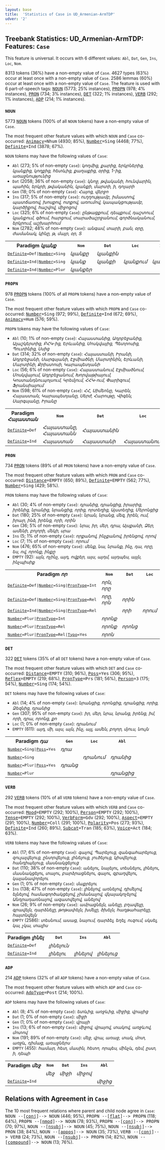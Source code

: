 ```yaml
---
layout: base
title:  'Statistics of Case in UD_Armenian-ArmTDP'
udver: '2'
---
```


## Treebank Statistics: UD_Armenian-ArmTDP: Features: `Case`

This feature is universal.
It occurs with 6 different values: `Abl`, `Dat`, `Gen`, `Ins`, `Loc`, `Nom`.

8313 tokens (36%) have a non-empty value of `Case`.
4627 types (63%) occur at least once with a non-empty value of `Case`.
2586 lemmas (60%) occur at least once with a non-empty value of `Case`.
The feature is used with 6 part-of-speech tags: <tt><a href="hy_armtdp-pos-NOUN.html">NOUN</a></tt> (5773; 25% instances), <tt><a href="hy_armtdp-pos-PROPN.html">PROPN</a></tt> (978; 4% instances), <tt><a href="hy_armtdp-pos-PRON.html">PRON</a></tt> (734; 3% instances), <tt><a href="hy_armtdp-pos-DET.html">DET</a></tt> (322; 1% instances), <tt><a href="hy_armtdp-pos-VERB.html">VERB</a></tt> (292; 1% instances), <tt><a href="hy_armtdp-pos-ADP.html">ADP</a></tt> (214; 1% instances).

### `NOUN`

5773 <tt><a href="hy_armtdp-pos-NOUN.html">NOUN</a></tt> tokens (100% of all `NOUN` tokens) have a non-empty value of `Case`.

The most frequent other feature values with which `NOUN` and `Case` co-occurred: <tt><a href="hy_armtdp-feat-Animacy.html">Animacy</a></tt><tt>=Nhum</tt> (4930; 85%), <tt><a href="hy_armtdp-feat-Number.html">Number</a></tt><tt>=Sing</tt> (4468; 77%), <tt><a href="hy_armtdp-feat-Definite.html">Definite</a></tt><tt>=Ind</tt> (3878; 67%).

`NOUN` tokens may have the following values of `Case`:

* `Abl` (273; 5% of non-empty `Case`): <em>կողմից, քարից, երկրներից, կյանքից, կողքից, հետևից, քաղաքից, օրից, 1-ից, առաջնությունից</em>
* `Dat` (2058; 36% of non-empty `Case`): <em>կնոջ, թվականի, հունվարին, պահին, երկրի, թվականին, կյանքի, մարտի, ի, դոլարի</em>
* `Gen` (18; 0% of non-empty `Case`): <em>Հայոց, վերջո</em>
* `Ins` (317; 5% of non-empty `Case`): <em>ուղղությամբ, իմաստով, պատճառով, խոսքով, ոտքով, առումով, կապակցությամբ, կարծիքով, հաշվով, միջոցով</em>
* `Loc` (325; 6% of non-empty `Case`): <em>ընթացքում, դեպքում, դաշտում, կյանքում, գծում, հարցում, տարածաշրջանում, գործնականում, երկրում, աշխարհում</em>
* `Nom` (2782; 48% of non-empty `Case`): <em>անգամ, տարի, բան, օրը, ժամանակ, կինը, թ, մայր, օր, Տ</em>

<table>
  <tr><th>Paradigm <i>կյանք</i></th><th><tt>Nom</tt></th><th><tt>Dat</tt></th><th><tt>Loc</tt></th><th><tt>Ins</tt></th><th><tt>Abl</tt></th></tr>
  <tr><td><tt><tt><a href="hy_armtdp-feat-Definite.html">Definite</a></tt><tt>=Def</tt>|<tt><a href="hy_armtdp-feat-Number.html">Number</a></tt><tt>=Sing</tt></tt></td><td><em>կյանքը</em></td><td><em>կյանքին</em></td><td></td><td></td><td></td></tr>
  <tr><td><tt><tt><a href="hy_armtdp-feat-Definite.html">Definite</a></tt><tt>=Ind</tt>|<tt><a href="hy_armtdp-feat-Number.html">Number</a></tt><tt>=Sing</tt></tt></td><td><em>կյանք</em></td><td><em>կյանքի</em></td><td><em>կյանքում</em></td><td><em>կյանքով</em></td><td><em>կյանքից</em></td></tr>
  <tr><td><tt><tt><a href="hy_armtdp-feat-Definite.html">Definite</a></tt><tt>=Ind</tt>|<tt><a href="hy_armtdp-feat-Number.html">Number</a></tt><tt>=Plur</tt></tt></td><td><em>կյանքեր</em></td><td></td><td></td><td></td><td></td></tr>
</table>

### `PROPN`

978 <tt><a href="hy_armtdp-pos-PROPN.html">PROPN</a></tt> tokens (100% of all `PROPN` tokens) have a non-empty value of `Case`.

The most frequent other feature values with which `PROPN` and `Case` co-occurred: <tt><a href="hy_armtdp-feat-Number.html">Number</a></tt><tt>=Sing</tt> (972; 99%), <tt><a href="hy_armtdp-feat-Definite.html">Definite</a></tt><tt>=Ind</tt> (672; 69%), <tt><a href="hy_armtdp-feat-Animacy.html">Animacy</a></tt><tt>=Hum</tt> (576; 59%).

`PROPN` tokens may have the following values of `Case`:

* `Abl` (10; 1% of non-empty `Case`): <em>Հայաստանից, Ադրբեջանից, Ալաշկերտից, ԲՀԿ-ից, Երևանից, Մոսկվայից, Պետրոսից, Պուտինից, Սսից</em>
* `Dat` (314; 32% of non-empty `Case`): <em>Հայաստանի, Իրանի, Ադրբեջանի, Սարգսյանի, Էջմիածնի, Մարտինին, Երևանի, Մարտինի, Քրիստոսի, Կարապետյանի</em>
* `Loc` (56; 6% of non-empty `Case`): <em>Հայաստանում, Էջմիածնում, Մոսկվայում, Ադրբեջանում, Խորվաթիայում, Կոստանդնուպոլսում, Կրեմլում, ՀՀԿ-ում, Փարիզում, Ֆրանսիայում</em>
* `Nom` (598; 61% of non-empty `Case`): <em>ՀՀ, Սիմեոնը, Կարեն, Հայաստան, Կարապետյանը, Սերժ, Հարութը, Վիգեն, Սարգսյանը, Իրանը</em>

<table>
  <tr><th>Paradigm <i>Հայաստան</i></th><th><tt>Nom</tt></th><th><tt>Dat</tt></th><th><tt>Loc</tt></th><th><tt>Abl</tt></th></tr>
  <tr><td><tt><tt><a href="hy_armtdp-feat-Definite.html">Definite</a></tt><tt>=Def</tt></tt></td><td><em>Հայաստանը, Հայաստանն</em></td><td><em>Հայաստանին</em></td><td></td><td></td></tr>
  <tr><td><tt><tt><a href="hy_armtdp-feat-Definite.html">Definite</a></tt><tt>=Ind</tt></tt></td><td><em>Հայաստան</em></td><td><em>Հայաստանի</em></td><td><em>Հայաստանում</em></td><td><em>Հայաստանից</em></td></tr>
</table>

### `PRON`

734 <tt><a href="hy_armtdp-pos-PRON.html">PRON</a></tt> tokens (89% of all `PRON` tokens) have a non-empty value of `Case`.

The most frequent other feature values with which `PRON` and `Case` co-occurred: <tt><a href="hy_armtdp-feat-Distance.html">Distance</a></tt><tt>=EMPTY</tt> (650; 89%), <tt><a href="hy_armtdp-feat-Definite.html">Definite</a></tt><tt>=EMPTY</tt> (562; 77%), <tt><a href="hy_armtdp-feat-Number.html">Number</a></tt><tt>=Sing</tt> (429; 58%).

`PRON` tokens may have the following values of `Case`:

* `Abl` (30; 4% of non-empty `Case`): <em>դրանից, դրանցից, իրարից, իրենից, նրանից, նրանցից, որից, որտեղից, Այստեղից, Մերոնցից</em>
* `Dat` (180; 25% of non-empty `Case`): <em>նրան, նրանց, մեզ, իրեն, ում, իրար, ինձ, իրենց, որի, որին</em>
* `Gen` (36; 5% of non-empty `Case`): <em>նրա, իր, մեր, դրա, Այսքանի, Ձեր, ամենի, բոլորի, մեկի, սրա</em>
* `Ins` (5; 1% of non-empty `Case`): <em>որքանով, ինչքանով, իրենցով, որով</em>
* `Loc` (7; 1% of non-empty `Case`): <em>որում</em>
* `Nom` (476; 65% of non-empty `Case`): <em>մենք, նա, նրանք, ինչ, դա, որը, ես, ով, որոնք, ինքը</em>
* `EMPTY` (92): <em>այն, ոչինչ, այդ, ովքեր, այս, այդմ, այդպես, այլն, ինչպիսիք</em>

<table>
  <tr><th>Paradigm <i>որ</i></th><th><tt>Nom</tt></th><th><tt>Dat</tt></th><th><tt>Loc</tt></th><th><tt>Ins</tt></th><th><tt>Abl</tt></th></tr>
  <tr><td><tt><tt><a href="hy_armtdp-feat-Definite.html">Definite</a></tt><tt>=Def</tt>|<tt><a href="hy_armtdp-feat-Number.html">Number</a></tt><tt>=Sing</tt>|<tt><a href="hy_armtdp-feat-PronType.html">PronType</a></tt><tt>=Int</tt></tt></td><td><em>որն, որը</em></td><td></td><td></td><td></td><td></td></tr>
  <tr><td><tt><tt><a href="hy_armtdp-feat-Definite.html">Definite</a></tt><tt>=Def</tt>|<tt><a href="hy_armtdp-feat-Number.html">Number</a></tt><tt>=Sing</tt>|<tt><a href="hy_armtdp-feat-PronType.html">PronType</a></tt><tt>=Rel</tt></tt></td><td><em>որը, որն</em></td><td><em>որին</em></td><td></td><td></td><td></td></tr>
  <tr><td><tt><tt><a href="hy_armtdp-feat-Definite.html">Definite</a></tt><tt>=Ind</tt>|<tt><a href="hy_armtdp-feat-Number.html">Number</a></tt><tt>=Sing</tt>|<tt><a href="hy_armtdp-feat-PronType.html">PronType</a></tt><tt>=Rel</tt></tt></td><td></td><td><em>որի</em></td><td><em>որում</em></td><td><em>որով</em></td><td><em>որից</em></td></tr>
  <tr><td><tt><tt><a href="hy_armtdp-feat-Number.html">Number</a></tt><tt>=Plur</tt>|<tt><a href="hy_armtdp-feat-PronType.html">PronType</a></tt><tt>=Int</tt></tt></td><td><em>որոնք</em></td><td></td><td></td><td></td><td></td></tr>
  <tr><td><tt><tt><a href="hy_armtdp-feat-Number.html">Number</a></tt><tt>=Plur</tt>|<tt><a href="hy_armtdp-feat-PronType.html">PronType</a></tt><tt>=Rel</tt></tt></td><td><em>որոնք</em></td><td><em>որոնց</em></td><td></td><td></td><td></td></tr>
  <tr><td><tt><tt><a href="hy_armtdp-feat-Number.html">Number</a></tt><tt>=Plur</tt>|<tt><a href="hy_armtdp-feat-PronType.html">PronType</a></tt><tt>=Rel</tt>|<tt><a href="hy_armtdp-feat-Typo.html">Typo</a></tt><tt>=Yes</tt></tt></td><td><em>որոն</em></td><td></td><td></td><td></td><td></td></tr>
</table>

### `DET`

322 <tt><a href="hy_armtdp-pos-DET.html">DET</a></tt> tokens (35% of all `DET` tokens) have a non-empty value of `Case`.

The most frequent other feature values with which `DET` and `Case` co-occurred: <tt><a href="hy_armtdp-feat-Distance.html">Distance</a></tt><tt>=EMPTY</tt> (310; 96%), <tt><a href="hy_armtdp-feat-Poss.html">Poss</a></tt><tt>=Yes</tt> (306; 95%), <tt><a href="hy_armtdp-feat-Reflex.html">Reflex</a></tt><tt>=EMPTY</tt> (219; 68%), <tt><a href="hy_armtdp-feat-PronType.html">PronType</a></tt><tt>=Prs</tt> (181; 56%), <tt><a href="hy_armtdp-feat-Person.html">Person</a></tt><tt>=3</tt> (175; 54%), <tt><a href="hy_armtdp-feat-Number.html">Number</a></tt><tt>=Sing</tt> (174; 54%).

`DET` tokens may have the following values of `Case`:

* `Abl` (14; 4% of non-empty `Case`): <em>նրանցից, որոնցից, դրանցից, որից, Ձեզնից, դրանից</em>
* `Gen` (307; 95% of non-empty `Case`): <em>իր, մեր, նրա, նրանց, իրենց, իմ, որի, դրա, որոնց, քո</em>
* `Loc` (1; 0% of non-empty `Case`): <em>դրանում</em>
* `EMPTY` (611): <em>այդ, մի, այս, այն, ինչ, այլ, ամեն, բոլոր, մյուս, նույն</em>

<table>
  <tr><th>Paradigm <i>դա</i></th><th><tt>Gen</tt></th><th><tt>Loc</tt></th><th><tt>Abl</tt></th></tr>
  <tr><td><tt><tt><a href="hy_armtdp-feat-Number.html">Number</a></tt><tt>=Sing</tt>|<tt><a href="hy_armtdp-feat-Poss.html">Poss</a></tt><tt>=Yes</tt></tt></td><td><em>դրա</em></td><td></td><td></td></tr>
  <tr><td><tt><tt><a href="hy_armtdp-feat-Number.html">Number</a></tt><tt>=Sing</tt></tt></td><td></td><td><em>դրանում</em></td><td><em>դրանից</em></td></tr>
  <tr><td><tt><tt><a href="hy_armtdp-feat-Number.html">Number</a></tt><tt>=Plur</tt>|<tt><a href="hy_armtdp-feat-Poss.html">Poss</a></tt><tt>=Yes</tt></tt></td><td><em>դրանց</em></td><td></td><td></td></tr>
  <tr><td><tt><tt><a href="hy_armtdp-feat-Number.html">Number</a></tt><tt>=Plur</tt></tt></td><td></td><td></td><td><em>դրանցից</em></td></tr>
</table>

### `VERB`

292 <tt><a href="hy_armtdp-pos-VERB.html">VERB</a></tt> tokens (10% of all `VERB` tokens) have a non-empty value of `Case`.

The most frequent other feature values with which `VERB` and `Case` co-occurred: <tt><a href="hy_armtdp-feat-Mood.html">Mood</a></tt><tt>=EMPTY</tt> (292; 100%), <tt><a href="hy_armtdp-feat-Person.html">Person</a></tt><tt>=EMPTY</tt> (292; 100%), <tt><a href="hy_armtdp-feat-Tense.html">Tense</a></tt><tt>=EMPTY</tt> (292; 100%), <tt><a href="hy_armtdp-feat-VerbForm.html">VerbForm</a></tt><tt>=Gdv</tt> (292; 100%), <tt><a href="hy_armtdp-feat-Aspect.html">Aspect</a></tt><tt>=EMPTY</tt> (291; 100%), <tt><a href="hy_armtdp-feat-Number.html">Number</a></tt><tt>=Coll</tt> (291; 100%), <tt><a href="hy_armtdp-feat-Polarity.html">Polarity</a></tt><tt>=Pos</tt> (273; 93%), <tt><a href="hy_armtdp-feat-Definite.html">Definite</a></tt><tt>=Ind</tt> (260; 89%), <tt><a href="hy_armtdp-feat-Subcat.html">Subcat</a></tt><tt>=Tran</tt> (185; 63%), <tt><a href="hy_armtdp-feat-Voice.html">Voice</a></tt><tt>=Act</tt> (184; 63%).

`VERB` tokens may have the following values of `Case`:

* `Abl` (17; 6% of non-empty `Case`): <em>գալով, Պարելուց, զանգահարելուց, զուլալվելուց, ընտրվելուց, լինելուց, լուծելուց, կիսվելուց, հանդիպելուց, մասնակցելուց</em>
* `Dat` (110; 38% of non-empty `Case`): <em>անելու, նայելու, տեսնելու, լինելու, մասնակցելու, տալու, բարձրացնելու, գալու, զբաղվելու, կալանավորելու</em>
* `Gen` (1; 0% of non-empty `Case`): <em>մաքրելու</em>
* `Ins` (138; 47% of non-empty `Case`): <em>լինելով, առնելով, դիմելով, ելնելով, համագործակցելով, չիմանալով, վկայակոչելով, Անդրադառնալով, ազատվելով, անելով</em>
* `Nom` (26; 9% of non-empty `Case`): <em>ամրացնելն, անելը, բղավելը, գրավելն, դարձնելը, թոթափելն, խմելը, ծխելն, հաղթահարելը, հայտնվելն</em>
* `EMPTY` (2586): <em>տեսնում, ասաց, նայում, դարձել, եղել, ուզում, սկսել, կա, չկա, տալիս</em>

<table>
  <tr><th>Paradigm <i>լինել</i></th><th><tt>Dat</tt></th><th><tt>Ins</tt></th><th><tt>Abl</tt></th></tr>
  <tr><td><tt><tt><a href="hy_armtdp-feat-Definite.html">Definite</a></tt><tt>=Def</tt></tt></td><td><em>լինելուն</em></td><td></td><td></td></tr>
  <tr><td><tt><tt><a href="hy_armtdp-feat-Definite.html">Definite</a></tt><tt>=Ind</tt></tt></td><td><em>լինելու</em></td><td><em>լինելով</em></td><td><em>լինելուց</em></td></tr>
</table>

### `ADP`

214 <tt><a href="hy_armtdp-pos-ADP.html">ADP</a></tt> tokens (32% of all `ADP` tokens) have a non-empty value of `Case`.

The most frequent other feature values with which `ADP` and `Case` co-occurred: <tt><a href="hy_armtdp-feat-AdpType.html">AdpType</a></tt><tt>=Post</tt> (214; 100%).

`ADP` tokens may have the following values of `Case`:

* `Abl` (8; 4% of non-empty `Case`): <em>ետևից, առջևից, միջից, վրայից</em>
* `Dat` (1; 0% of non-empty `Case`): <em>միջի</em>
* `Gen` (1; 0% of non-empty `Case`): <em>վրայի</em>
* `Ins` (13; 6% of non-empty `Case`): <em>միջով, վրայով, տակով, առջևով, մոտով</em>
* `Nom` (191; 89% of non-empty `Case`): <em>մեջ, վրա, առաջ, տակ, մոտ, առջև, դիմաց, առաջներս</em>
* `EMPTY` (455): <em>համար, հետ, մասին, հետո, որպես, մինչև, դեմ, ըստ, ի, դեպի</em>

<table>
  <tr><th>Paradigm <i>մեջ</i></th><th><tt>Nom</tt></th><th><tt>Dat</tt></th><th><tt>Ins</tt></th><th><tt>Abl</tt></th></tr>
  <tr><td><tt></tt></td><td><em>մեջ</em></td><td><em>միջի</em></td><td><em>միջով</em></td><td></td></tr>
  <tr><td><tt><tt><a href="hy_armtdp-feat-Definite.html">Definite</a></tt><tt>=Ind</tt></tt></td><td></td><td></td><td></td><td><em>միջից</em></td></tr>
</table>

## Relations with Agreement in `Case`

The 10 most frequent relations where parent and child node agree in `Case`:
<tt>NOUN --[<tt><a href="hy_armtdp-dep-conj.html">conj</a></tt>]--> NOUN</tt> (446; 95%),
<tt>PROPN --[<tt><a href="hy_armtdp-dep-flat.html">flat</a></tt>]--> PROPN</tt> (118; 64%),
<tt>PROPN --[<tt><a href="hy_armtdp-dep-nmod.html">nmod</a></tt>]--> NOUN</tt> (78; 93%),
<tt>PROPN --[<tt><a href="hy_armtdp-dep-conj.html">conj</a></tt>]--> PROPN</tt> (70; 97%),
<tt>NOUN --[<tt><a href="hy_armtdp-dep-nsubj.html">nsubj</a></tt>]--> NOUN</tt> (45; 75%),
<tt>NOUN --[<tt><a href="hy_armtdp-dep-nsubj.html">nsubj</a></tt>]--> PRON</tt> (38; 84%),
<tt>NOUN --[<tt><a href="hy_armtdp-dep-appos.html">appos</a></tt>]--> NOUN</tt> (35; 73%),
<tt>VERB --[<tt><a href="hy_armtdp-dep-conj.html">conj</a></tt>]--> VERB</tt> (24; 73%),
<tt>NOUN --[<tt><a href="hy_armtdp-dep-nsubj.html">nsubj</a></tt>]--> PROPN</tt> (14; 82%),
<tt>NOUN --[<tt><a href="hy_armtdp-dep-compound.html">compound</a></tt>]--> NOUN</tt> (13; 76%).

